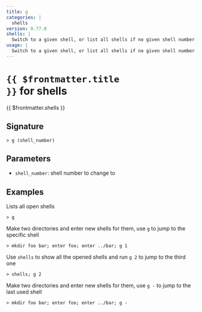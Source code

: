 ```yaml
---
title: g
categories: |
  shells
version: 0.77.0
shells: |
  Switch to a given shell, or list all shells if no given shell number.
usage: |
  Switch to a given shell, or list all shells if no given shell number.
---
```


# <code>{{ $frontmatter.title }}</code> for shells

<div class='command-title'>{{ $frontmatter.shells }}</div>

## Signature

```> g (shell_number)```

## Parameters

 -  `shell_number`: shell number to change to

## Examples

Lists all open shells
```shell
> g

```

Make two directories and enter new shells for them, use `g` to jump to the specific shell
```shell
> mkdir foo bar; enter foo; enter ../bar; g 1

```

Use `shells` to show all the opened shells and run `g 2` to jump to the third one
```shell
> shells; g 2

```

Make two directories and enter new shells for them, use `g -` to jump to the last used shell
```shell
> mkdir foo bar; enter foo; enter ../bar; g -

```
